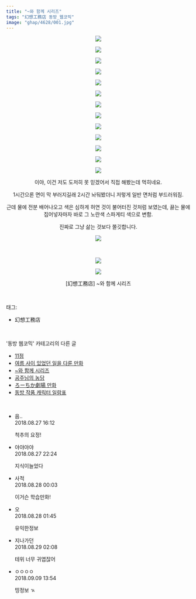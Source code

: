```yaml
---
title: "~와 함께 시리즈"
tags: "幻想工務店 동방_웹코믹"
image: "ghap/4628/001.jpg"
---
```

<div class="article">
<p style="text-align: center; clear: none; float: none;"><img src="{{ site.nasurl }}/ghap/4628/001.jpg"/></p>
<p style="text-align: center; clear: none; float: none;"><img src="{{ site.nasurl }}/ghap/4628/002.jpg"/></p>
<p style="text-align: center; clear: none; float: none;"><img src="{{ site.nasurl }}/ghap/4628/003.jpg"/></p>
<p style="text-align: center; clear: none; float: none;"><img src="{{ site.nasurl }}/ghap/4628/004.jpg"/></p>
<p style="text-align: center; clear: none; float: none;"><img src="{{ site.nasurl }}/ghap/4628/005.jpg"/></p>
<p style="text-align: center; clear: none; float: none;"><img src="{{ site.nasurl }}/ghap/4628/006.jpg"/></p>
<p style="text-align: center; clear: none; float: none;"><img src="{{ site.nasurl }}/ghap/4628/007.jpg"/></p>
<p style="text-align: center; clear: none; float: none;"><img src="{{ site.nasurl }}/ghap/4628/008.jpg"/></p>
<p style="text-align: center; clear: none; float: none;"><img src="{{ site.nasurl }}/ghap/4628/009.jpg"/></p>
<p style="text-align: center; clear: none; float: none;"><img src="{{ site.nasurl }}/ghap/4628/010.jpg"/></p>
<p style="text-align: center; clear: none; float: none;"><img src="{{ site.nasurl }}/ghap/4628/011.jpg"/></p>
<p style="text-align: center; clear: none; float: none;"><img src="{{ site.nasurl }}/ghap/4628/012.jpg"/></p>
<p style="text-align: center; clear: none; float: none;"><img src="{{ site.nasurl }}/ghap/4628/013.jpg"/></p>
<p style="text-align: center; clear: none; float: none;">이야, 이건 저도 도저히 못 믿겠어서 직접 해봤는데 먹히네요.</p>
<p style="text-align: center; clear: none; float: none;">1시간으론 면이 막 부러지길래 2시간 놔둬봤더니 저렇게 일반 면처럼 부드러워짐.</p>
<p style="text-align: center; clear: none; float: none;">근데 물에 전분 배어나오고 색은 심하게 허연 것이 불어터진 것처럼 보였는데, 끓는 물에 집어넣자마자 바로 그 노란색 스파게티 색으로 변함.</p>
<p style="text-align: center; clear: none; float: none;">진짜로 그냥 삶는 것보다 쫄깃합니다.</p>
<p style="text-align: center; clear: none; float: none;"><img src="{{ site.nasurl }}/ghap/4628/014.jpg"/></p>
<p style="text-align: center; clear: none; float: none;"><br/></p>
<p style="text-align: center; clear: none; float: none;"><img src="{{ site.nasurl }}/ghap/4628/015.jpg"/></p>
<p style="text-align: center; clear: none; float: none;"><img src="{{ site.nasurl }}/ghap/4628/016.jpg"/></p>
<p style="text-align: center; clear: none; float: none;">[幻想工務店] ~와 함께 시리즈</p>
</div><br/>
<div class="tagTrail">
<p>태그: </p>
<ul>
<li>幻想工務店</li>
</ul>
</div><br/>
<div class="another">
<p>'동방 웹코믹' 카테고리의 다른 글</p>
<ul>
<li><a href="/2018-08-28-ghap_4635">11점</a></li>
<li><a href="/2018-08-28-ghap_4634">여름 사이 있었던 일을 다룬 만화</a></li>
<li><a href="/2018-08-27-ghap_4628">~와 함께 시리즈</a></li>
<li><a href="/2018-08-22-ghap_4606">공주님의 농담</a></li>
<li><a href="/2018-08-16-ghap_4596">ろーちか劇場 만화</a></li>
<li><a href="/2018-08-16-ghap_4594">동방 작품 캐릭터 일람표</a></li>
</ul>
</div><br/>
<div class="cb_module cb_fluid">
<div class="cb_wrt cb_profile">
<div class="comment">
<ul>
<li class="cb_thumb_off" id="comment15318811">
<div class="cb_comment_area">
<div class="cb_info_area">
<div class="cb_section">
<span class="cb_nick_name">음..</span>
</div>
<div class="cb_section">
<span class="cb_date">2018.08.27 16:12 </span>
</div>
</div>
<div class="cb_dsc_comment">
<p class="cb_dsc">
											척추의 요정!
										</p>
</div>
</div></li>
<li class="cb_thumb_off" id="comment15319160">
<div class="cb_comment_area">
<div class="cb_info_area">
<div class="cb_section">
<span class="cb_nick_name">야야야야</span>
</div>
<div class="cb_section">
<span class="cb_date">2018.08.27 22:24 </span>
</div>
</div>
<div class="cb_dsc_comment">
<p class="cb_dsc">
											지식이늘었다
										</p>
</div>
</div></li>
<li class="cb_thumb_off" id="comment15319212">
<div class="cb_comment_area">
<div class="cb_info_area">
<div class="cb_section">
<span class="cb_nick_name">사적</span>
</div>
<div class="cb_section">
<span class="cb_date">2018.08.28 00:03 </span>
</div>
</div>
<div class="cb_dsc_comment">
<p class="cb_dsc">
											이거슨 학습만화!
										</p>
</div>
</div></li>
<li class="cb_thumb_off" id="comment15319263">
<div class="cb_comment_area">
<div class="cb_info_area">
<div class="cb_section">
<span class="cb_nick_name">오</span>
</div>
<div class="cb_section">
<span class="cb_date">2018.08.28 01:45 </span>
</div>
</div>
<div class="cb_dsc_comment">
<p class="cb_dsc">
											유익한정보
										</p>
</div>
</div></li>
<li class="cb_thumb_off" id="comment15320310">
<div class="cb_comment_area">
<div class="cb_info_area">
<div class="cb_section">
<span class="cb_nick_name">지나가던</span>
</div>
<div class="cb_section">
<span class="cb_date">2018.08.29 02:08 </span>
</div>
</div>
<div class="cb_dsc_comment">
<p class="cb_dsc">
											테위 너무 귀엽잖어
										</p>
</div>
</div></li>
<li class="cb_thumb_off" id="comment15328810">
<div class="cb_comment_area">
<div class="cb_info_area">
<div class="cb_section">
<span class="cb_nick_name">ㅇㅇㅇㅇ</span>
</div>
<div class="cb_section">
<span class="cb_date">2018.09.09 13:54 </span>
</div>
</div>
<div class="cb_dsc_comment">
<p class="cb_dsc">
											띵정보 ㄳ
										</p>
</div>
</div></li>
</ul>
</div>
</div><!-- commentList close -->
</div><br/>
